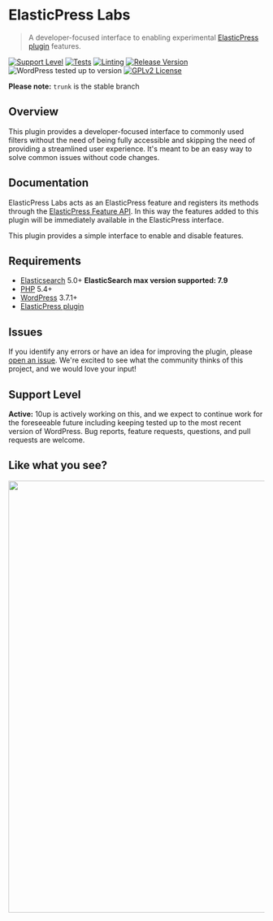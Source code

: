 # ElasticPress Labs

> A developer-focused interface to enabling experimental [ElasticPress plugin](https://github.com/10up/ElasticPress/) features.

[![Support Level](https://img.shields.io/badge/support-active-green.svg)](#support-level) [![Tests](https://github.com/10up/ElasticPressLabs/actions/workflows/test.yml/badge.svg)](https://github.com/10up/ElasticPressLabs/actions/workflows/test.yml) [![Linting](https://github.com/10up/ElasticPressLabs/actions/workflows/lint.yml/badge.svg)](https://github.com/10up/ElasticPressLabs/actions/workflows/lint.yml) [![Release Version](https://img.shields.io/github/release/10up/ElasticPressLabs.svg)](https://github.com/10up/ElasticPressLabs/releases/latest) ![WordPress tested up to version](https://img.shields.io/badge/WordPress-v5.0%20tested-success.svg) [![GPLv2 License](https://img.shields.io/github/license/10up/ElasticPressLabs.svg)](https://github.com/10up/ElasticPressLabs/blob/develop/LICENSE.md)

**Please note:** `trunk` is the stable branch

## Overview

This plugin provides a developer-focused interface to commonly used filters without the need of being fully accessible and skipping the need of providing a streamlined user experience. It's meant to be an easy way to solve common issues without code changes.

## Documentation

ElasticPress Labs acts as an ElasticPress feature and registers its methods through the [ElasticPress Feature API](http://10up.github.io/ElasticPress/tutorial-feature-api.html). In this way the features added to this plugin will be immediately available in the ElasticPress interface.

This plugin provides a simple interface to enable and disable features.

## Requirements

* [Elasticsearch](https://www.elastic.co) 5.0+ **ElasticSearch max version supported: 7.9**
* [PHP](https://php.net/) 5.4+
* [WordPress](http://wordpress.org) 3.7.1+
* [ElasticPress plugin](https://github.com/10up/ElasticPress/)

## Issues

If you identify any errors or have an idea for improving the plugin, please [open an issue](https://github.com/10up/ElasticPressLabs/issues?state=open). We're excited to see what the community thinks of this project, and we would love your input!

## Support Level

**Active:** 10up is actively working on this, and we expect to continue work for the foreseeable future including keeping tested up to the most recent version of WordPress.  Bug reports, feature requests, questions, and pull requests are welcome.

## Like what you see?

<p align="center">
<a href="http://10up.com/contact/"><img src="https://10up.com/uploads/2016/10/10up-Github-Banner.png" width="850"></a>
</p>
